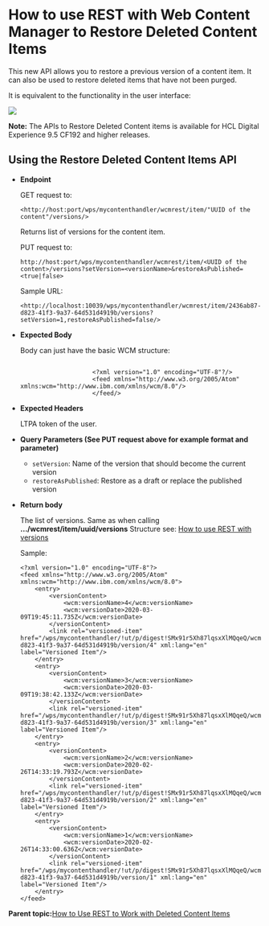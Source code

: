 # How to use REST with Web Content Manager to Restore Deleted Content Items

This new API allows you to restore a previous version of a content item. It can also be used to restore deleted items that have not been purged.

It is equivalent to the functionality in the user interface:

![](../images/WCM_REST_Restore_Deleted.png)

**Note:** The APIs to Restore Deleted Content items is available for HCL Digital Experience 9.5 CF192 and higher releases.

## Using the Restore Deleted Content Items API

-   **Endpoint**

    GET request to:

    ```
    <http://host:port/wps/mycontenthandler/wcmrest/item/"UUID of the content"/versions/>                     
    ```

    Returns list of versions for the content item.

    PUT request to:

    ```
    http://host:port/wps/mycontenthandler/wcmrest/item/<UUID of the content>/versions?setVersion=<versionName>&restoreAsPublished=<true|false>
    ```

    Sample URL:

    ```
    <http://localhost:10039/wps/mycontenthandler/wcmrest/item/2436ab87-d823-41f3-9a37-64d531d4919b/versions?setVersion=1,restoreAsPublished=false/>
    ```

-   **Expected Body**

    Body can just have the basic WCM structure:

    ```
    
                        <?xml version="1.0" encoding="UTF-8"?/>
                        <feed xmlns="http://www.w3.org/2005/Atom" xmlns:wcm="http://www.ibm.com/xmlns/wcm/8.0"/>
                        </feed/>
    ```

-   **Expected Headers**

    LTPA token of the user.

-   **Query Parameters \(See PUT request above for example format and parameter\)**

    -   `setVersion`: Name of the version that should become the current version
    -   `restoreAsPublished`: Restore as a draft or replace the published version
-   **Return body**

    The list of versions. Same as when calling **.../wcmrest/item/uuid/versions** Structure see: [How to use REST with versions](wcm_rest_crud_versions.md)

    Sample:

    ```
    <?xml version="1.0" encoding="UTF-8"?>
    <feed xmlns="http://www.w3.org/2005/Atom" xmlns:wcm="http://www.ibm.com/xmlns/wcm/8.0">
        <entry>
            <versionContent>
                <wcm:versionName>4</wcm:versionName>
                <wcm:versionDate>2020-03-09T19:45:11.735Z</wcm:versionDate>
            </versionContent>
            <link rel="versioned-item" href="/wps/mycontenthandler/!ut/p/digest!SMx91r5Xh87lqsxXlMQqeQ/wcmrest/item/2436ab87-d823-41f3-9a37-64d531d4919b/version/4" xml:lang="en" label="Versioned Item"/>
        </entry>
        <entry>
            <versionContent>
                <wcm:versionName>3</wcm:versionName>
                <wcm:versionDate>2020-03-09T19:38:42.133Z</wcm:versionDate>
            </versionContent>
            <link rel="versioned-item" href="/wps/mycontenthandler/!ut/p/digest!SMx91r5Xh87lqsxXlMQqeQ/wcmrest/item/2436ab87-d823-41f3-9a37-64d531d4919b/version/3" xml:lang="en" label="Versioned Item"/>
        </entry>
        <entry>
            <versionContent>
                <wcm:versionName>2</wcm:versionName>
                <wcm:versionDate>2020-02-26T14:33:19.793Z</wcm:versionDate>
            </versionContent>
            <link rel="versioned-item" href="/wps/mycontenthandler/!ut/p/digest!SMx91r5Xh87lqsxXlMQqeQ/wcmrest/item/2436ab87-d823-41f3-9a37-64d531d4919b/version/2" xml:lang="en" label="Versioned Item"/>
        </entry>
        <entry>
            <versionContent>
                <wcm:versionName>1</wcm:versionName>
                <wcm:versionDate>2020-02-26T14:33:00.636Z</wcm:versionDate>
            </versionContent>
            <link rel="versioned-item" href="/wps/mycontenthandler/!ut/p/digest!SMx91r5Xh87lqsxXlMQqeQ/wcmrest/item/2436ab87-d823-41f3-9a37-64d531d4919b/version/1" xml:lang="en" label="Versioned Item"/>
        </entry>
    </feed>
    ```


**Parent topic:**[How to Use REST to Work with Deleted Content Items](../wcm/wcm_rest_crud_purge_delete.md)

